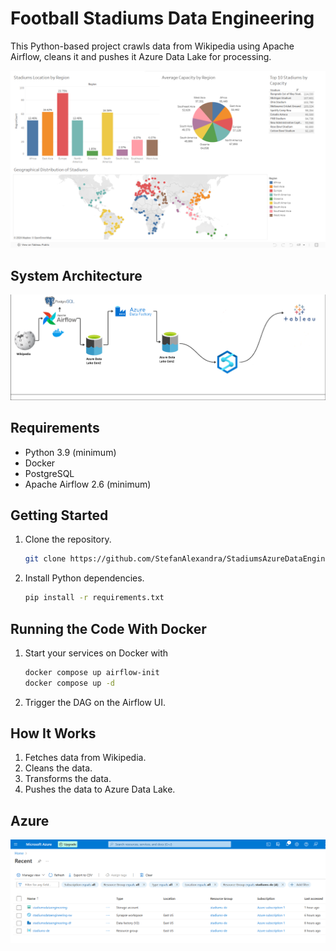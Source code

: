 # Football Stadiums Data Engineering

This Python-based project crawls data from Wikipedia using Apache Airflow, cleans it and pushes it Azure Data Lake for processing.

![Stadiums_Tableau](Stadiums_Tableau.png)


## System Architecture
![System_Architecture](system_architecture.png)

## Requirements
- Python 3.9 (minimum)
- Docker
- PostgreSQL
- Apache Airflow 2.6 (minimum)

## Getting Started

1. Clone the repository.
   ```bash
   git clone https://github.com/StefanAlexandra/StadiumsAzureDataEngineering.git
   ```

2. Install Python dependencies.
   ```bash
   pip install -r requirements.txt
   ```
   
## Running the Code With Docker

1. Start your services on Docker with
   ```bash
   docker compose up airflow-init
   docker compose up -d
   ``` 
2. Trigger the DAG on the Airflow UI.

## How It Works
1. Fetches data from Wikipedia.
2. Cleans the data.
3. Transforms the data.
4. Pushes the data to Azure Data Lake.

## Azure 
![Azure](Azure.png)

